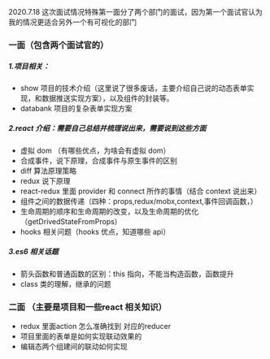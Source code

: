 2020.7.18
这次面试情况特殊第一面分了两个部门的面试，因为第一个面试官认为我的情况更适合另外一个有可视化的部门

### 一面（包含两个面试官的）

##### 1.项目相关：

- show 项目的技术介绍（这里说了很多废话，主要介绍自己说的动态表单实现，和数据推送实现方案），以及组件的封装等。
- databank 项目的复杂表单实现方案

##### 2.react 介绍：需要自己总结并梳理说出来，需要说到这些方面

- 虚拟 dom （有哪些优点，为啥会有虚拟 dom）
- 合成事件，说下原理，合成事件与原生事件的区别
- diff 算法原理策略
- redux 说下原理
- react-redux 里面 provider 和 connect 所作的事情（结合 context 说出来）
- 组件之间的数据传递（四种：props,redux/mobx,context,事件回调函数，）
- 生命周期的顺序和生命周期的改变，以及生命周期的优化（getDrivedStateFromProps）
- hooks 相关问题（hooks 优点，知道哪些 api）

##### 3.es6 相关话题

- 箭头函数和普通函数的区别：this 指向，不能当构造函数，函数提升
- class 类的理解，继承的问题


### 二面 （主要是项目和一些react 相关知识）

- redux 里面action 怎么准确找到 对应的reducer 
- 项目里面的表单是如何实现联动效果的
- 编辑态两个组建间的联动如何实现

